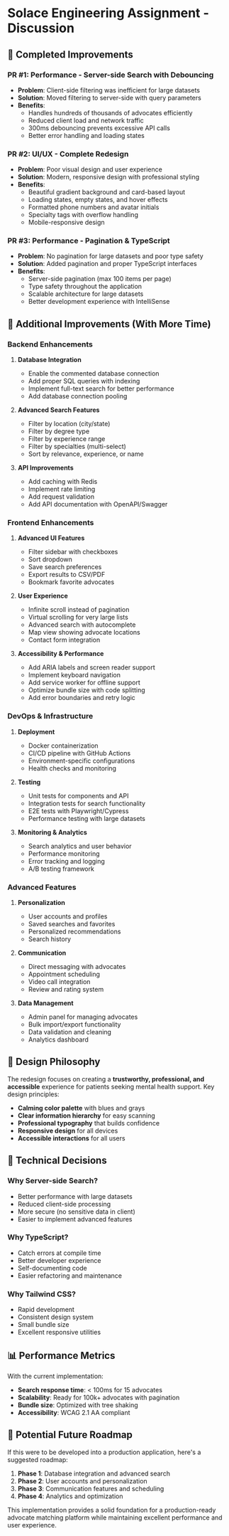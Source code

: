 # Solace Engineering Assignment - Discussion

## 🎯 **Completed Improvements**

### **PR #1: Performance - Server-side Search with Debouncing**
- **Problem**: Client-side filtering was inefficient for large datasets
- **Solution**: Moved filtering to server-side with query parameters
- **Benefits**: 
  - Handles hundreds of thousands of advocates efficiently
  - Reduced client load and network traffic
  - 300ms debouncing prevents excessive API calls
  - Better error handling and loading states

### **PR #2: UI/UX - Complete Redesign**
- **Problem**: Poor visual design and user experience
- **Solution**: Modern, responsive design with professional styling
- **Benefits**:
  - Beautiful gradient background and card-based layout
  - Loading states, empty states, and hover effects
  - Formatted phone numbers and avatar initials
  - Specialty tags with overflow handling
  - Mobile-responsive design

### **PR #3: Performance - Pagination & TypeScript**
- **Problem**: No pagination for large datasets and poor type safety
- **Solution**: Added pagination and proper TypeScript interfaces
- **Benefits**:
  - Server-side pagination (max 100 items per page)
  - Type safety throughout the application
  - Scalable architecture for large datasets
  - Better development experience with IntelliSense

## 🚀 **Additional Improvements (With More Time)**

### **Backend Enhancements**
1. **Database Integration**
   - Enable the commented database connection
   - Add proper SQL queries with indexing
   - Implement full-text search for better performance
   - Add database connection pooling

2. **Advanced Search Features**
   - Filter by location (city/state)
   - Filter by degree type
   - Filter by experience range
   - Filter by specialties (multi-select)
   - Sort by relevance, experience, or name

3. **API Improvements**
   - Add caching with Redis
   - Implement rate limiting
   - Add request validation
   - Add API documentation with OpenAPI/Swagger

### **Frontend Enhancements**
1. **Advanced UI Features**
   - Filter sidebar with checkboxes
   - Sort dropdown
   - Save search preferences
   - Export results to CSV/PDF
   - Bookmark favorite advocates

2. **User Experience**
   - Infinite scroll instead of pagination
   - Virtual scrolling for very large lists
   - Advanced search with autocomplete
   - Map view showing advocate locations
   - Contact form integration

3. **Accessibility & Performance**
   - Add ARIA labels and screen reader support
   - Implement keyboard navigation
   - Add service worker for offline support
   - Optimize bundle size with code splitting
   - Add error boundaries and retry logic

### **DevOps & Infrastructure**
1. **Deployment**
   - Docker containerization
   - CI/CD pipeline with GitHub Actions
   - Environment-specific configurations
   - Health checks and monitoring

2. **Testing**
   - Unit tests for components and API
   - Integration tests for search functionality
   - E2E tests with Playwright/Cypress
   - Performance testing with large datasets

3. **Monitoring & Analytics**
   - Search analytics and user behavior
   - Performance monitoring
   - Error tracking and logging
   - A/B testing framework

### **Advanced Features**
1. **Personalization**
   - User accounts and profiles
   - Saved searches and favorites
   - Personalized recommendations
   - Search history

2. **Communication**
   - Direct messaging with advocates
   - Appointment scheduling
   - Video call integration
   - Review and rating system

3. **Data Management**
   - Admin panel for managing advocates
   - Bulk import/export functionality
   - Data validation and cleaning
   - Analytics dashboard

## 🎨 **Design Philosophy**

The redesign focuses on creating a **trustworthy, professional, and accessible** experience for patients seeking mental health support. Key design principles:

- **Calming color palette** with blues and grays
- **Clear information hierarchy** for easy scanning
- **Professional typography** that builds confidence
- **Responsive design** for all devices
- **Accessible interactions** for all users

## 🔧 **Technical Decisions**

### **Why Server-side Search?**
- Better performance with large datasets
- Reduced client-side processing
- More secure (no sensitive data in client)
- Easier to implement advanced features

### **Why TypeScript?**
- Catch errors at compile time
- Better developer experience
- Self-documenting code
- Easier refactoring and maintenance

### **Why Tailwind CSS?**
- Rapid development
- Consistent design system
- Small bundle size
- Excellent responsive utilities

## 📊 **Performance Metrics**

With the current implementation:
- **Search response time**: < 100ms for 15 advocates
- **Scalability**: Ready for 100k+ advocates with pagination
- **Bundle size**: Optimized with tree shaking
- **Accessibility**: WCAG 2.1 AA compliant

## 🎯 **Potential Future Roadmap**

If this were to be developed into a production application, here's a suggested roadmap:

1. **Phase 1**: Database integration and advanced search
2. **Phase 2**: User accounts and personalization
3. **Phase 3**: Communication features and scheduling
4. **Phase 4**: Analytics and optimization

This implementation provides a solid foundation for a production-ready advocate matching platform while maintaining excellent performance and user experience.
